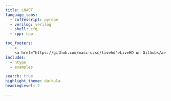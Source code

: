 ```yaml
---
title: LNAST
language_tabs:
  - coffescript: pyrope
  - verilog: verilog
  - shell: cfg
  - cpp: cpp

toc_footers:
  - >-
    <a href="https://github.com/masc-ucsc/livehd">LiveHD on Github</a>
includes:
  - ntype
  - examples

search: true
highlight_theme: darkula
headingLevel: 2

---
```


